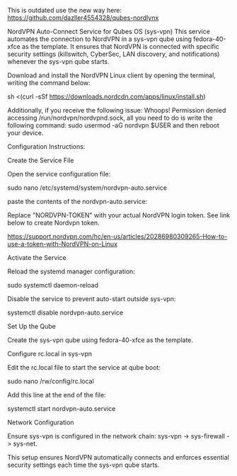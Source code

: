 This is outdated use the new way here: https://github.com/dazller4554328/qubes-nordlynx

NordVPN Auto-Connect Service for Qubes OS (sys-vpn)
This service automates the connection to NordVPN in a sys-vpn qube using fedora-40-xfce as the template. It ensures that NordVPN is connected with specific security settings (killswitch, CyberSec, LAN discovery, and notifications) whenever the sys-vpn qube starts.

Download and install the NordVPN Linux client by opening the terminal, writing the command below:

sh <(curl -sSf https://downloads.nordcdn.com/apps/linux/install.sh)

Additionally, if you receive the following issue: Whoops! Permission denied accessing /run/nordvpn/nordvpnd.sock, all you need to do is write the following command: sudo usermod -aG nordvpn $USER and then reboot your device.

Configuration Instructions:

Create the Service File

Open the service configuration file:

sudo nano /etc/systemd/system/nordvpn-auto.service

paste the contents of the nordvpn-auto.service:

Replace "NORDVPN-TOKEN" with your actual NordVPN login token. See link below to create Nordvpn token.

https://support.nordvpn.com/hc/en-us/articles/20286980309265-How-to-use-a-token-with-NordVPN-on-Linux

Activate the Service

Reload the systemd manager configuration:

sudo systemctl daemon-reload

Disable the service to prevent auto-start outside sys-vpn:

systemctl disable nordvpn-auto.service

Set Up the Qube

Create the sys-vpn qube using fedora-40-xfce as the template.

Configure rc.local in sys-vpn

Edit the rc.local file to start the service at qube boot:

sudo nano /rw/config/rc.local

Add this line at the end of the file:

systemctl start nordvpn-auto.service

Network Configuration

Ensure sys-vpn is configured in the network chain: sys-vpn -> sys-firewall -> sys-net.

This setup ensures NordVPN automatically connects and enforces essential security settings each time the sys-vpn qube starts.





